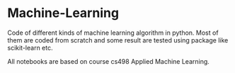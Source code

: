 # Machine-Learning
Code of different kinds of machine learning algorithm in python. Most of them are coded from scratch and some result are tested using package like scikit-learn etc.

All notebooks are based on course cs498 Applied Machine Learning.
